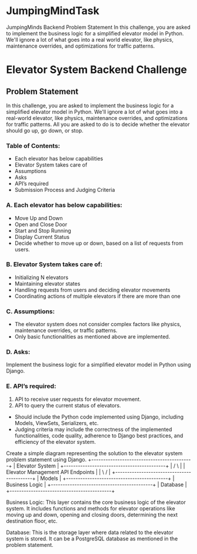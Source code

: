 # JumpingMindTask
JumpingMinds Backend Problem Statement  In this challenge, you are asked to implement the business logic for a simplified elevator model in Python. We'll ignore a lot of what goes into a real world elevator, like physics, maintenance overrides, and optimizations for traffic patterns.
 # Elevator System Backend Challenge

## Problem Statement

In this challenge, you are asked to implement the business logic for a simplified elevator model in Python. We'll ignore a lot of what goes into a real-world elevator, like physics, maintenance overrides, and optimizations for traffic patterns. All you are asked to do is to decide whether the elevator should go up, go down, or stop.

### Table of Contents:

- Each elevator has below capabilities
- Elevator System takes care of
- Assumptions
- Asks
- API’s required
- Submission Process and Judging Criteria

### A. Each elevator has below capabilities:

- Move Up and Down
- Open and Close Door
- Start and Stop Running
- Display Current Status
- Decide whether to move up or down, based on a list of requests from users.

### B. Elevator System takes care of:

- Initializing N elevators
- Maintaining elevator states
- Handling requests from users and deciding elevator movements
- Coordinating actions of multiple elevators if there are more than one

### C. Assumptions:

- The elevator system does not consider complex factors like physics, maintenance overrides, or traffic patterns.
- Only basic functionalities as mentioned above are implemented.

### D. Asks:

Implement the business logic for a simplified elevator model in Python using Django.

### E. API’s required:

1. API to receive user requests for elevator movement.
2. API to query the current status of elevators.



- Should include the Python code implemented using Django, including Models, ViewSets, Serializers, etc.
- Judging criteria may include the correctness of the implemented functionalities, code quality, adherence to Django best practices, and efficiency of the elevator system.

Create a simple diagram representing the solution to the elevator system problem statement using Django.
+-------------------------------------------+ 
|             Elevator System               | 
+-------------------------------------------+ 
|               /            \              | 
|    Elevator Management    API Endpoints   |
|               \            /              |
+-------------------------------------------+
|               Models                      |
+-------------------------------------------+
|               Business Logic              |
+-------------------------------------------+
|               Database                    |
+-------------------------------------------+

Business Logic: This layer contains the core business logic of the elevator system. It includes functions and methods for elevator operations like moving up and down, opening and closing doors, determining the next destination floor, etc.

Database: This is the storage layer where data related to the elevator system is stored. It can be a PostgreSQL database as mentioned in the problem statement.

